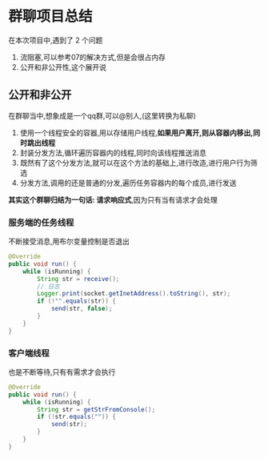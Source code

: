 # 群聊项目总结

在本次项目中,遇到了 2 个问题

1.  流阻塞,可以参考07的解决方式,但是会很占内存
2.  公开和非公开性,这个展开说

## 公开和非公开

在群聊当中,想象成是一个qq群,可以@别人,(这里转换为私聊)

1.  使用一个线程安全的容器,用以存储用户线程,**如果用户离开,则从容器内移出,同时跳出线程**
2.  封装分发方法,循环遍历容器内的线程,同时向该线程推送消息
3.  既然有了这个分发方法,就可以在这个方法的基础上,进行改造,进行用户行为筛选
4.  分发方法,调用的还是普通的分发,遍历任务容器内的每个成员,进行发送

**其实这个群聊归结为一句话:  请求响应式**,因为只有当有请求才会处理

### 服务端的任务线程

不断接受消息,用布尔变量控制是否退出

```java
@Override
public void run() {
    while (isRunning) {
        String str = receive();
        // 日志
        Logger.print(socket.getInetAddress().toString(), str);
        if (!"".equals(str)) {
            send(str, false);
        }
    }
}
```

### 客户端线程

也是不断等待,只有有需求才会执行

```java
@Override
public void run() {
    while (isRunning) {
        String str = getStrFromConsole();
        if (!str.equals("")) {
            send(str);
        }
    }
}
```

